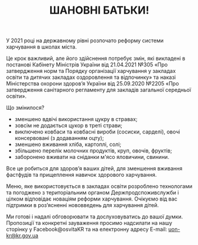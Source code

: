 ﻿---
title: ШАНОВНІ БАТЬКИ!
---

У 2021 році на державному рівні розпочато реформу системи харчування в школах міста.

Це крок важливий, але його здійснення потребує змін, які викладені в постанові Кабінету Міністрів України від 21.04.2021 №305 «Про затвердження норм та Порядку організації харчування у закладах освіти та дитячих закладах оздоровлення та відпочинку» та наказі Міністерства охорони здоров’я України від 25.09.2020 №2205 «Про затвердження санітарного регламенту для закладів загальної середньої освіти».

Що змінилося?

- зменшено вдвічі використання цукру в стравах;
- зовсім не додається цукор в треті страви;
- виключено ковбаси та ковбасні вироби (сосиски, сарделі), овочі консервовані (з додаванням оцту);
- зменшено вживання хліба, картоплі, солі;
- збільшено перелік молочних продуктів, круп, овочів, фруктів;
- заборонено вживати на сніданки м'ясо яловичини, свинини.

Все це робиться для здоров’я ваших дітей, для зменшення вживання фастфудів та прищеплення навичок здорового харчування.

Меню, яке використовується в закладах освіти розроблено технологами та погоджено з територіальним органом Держпродспоживслужби і цілком відповідає новаціям реформи харчування. Очікуємо від вас підтримки в роз’ясненні нововведень для харчування дітей.

Ми готові і надалі обговорювати та дослуховуватись до вашої думки. Пропозиції та конкретні зауваження просимо надсилати на нашу сторінку у Facebook@osvitaKR та на електронну адресу E-mail: uon-kr@kr.gov.ua
